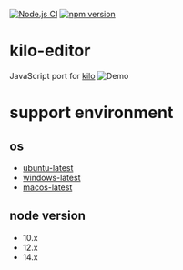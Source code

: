 [![Node.js CI](https://github.com/freddiefujiwara/kilojs/workflows/Node.js%20CI/badge.svg)](https://github.com/freddiefujiwara/kilojs/actions) [![npm version](https://badge.fury.io/js/kilo-editor.svg)](https://badge.fury.io/js/kilo-editor)
# kilo-editor
JavaScript port for [kilo](https://github.com/snaptoken/kilo-src)
![Demo](https://freddiefujiwara.com/BuildYourOwnTextEditorByJavaScript/ezgif.com-gif-maker.gif)

# support environment
## os
- [ubuntu-latest](https://github.com/actions/virtual-environments#available-environments)
- [windows-latest](https://github.com/actions/virtual-environments#available-environments)
- [macos-latest](https://github.com/actions/virtual-environments#available-environments)
## node version
- 10.x
- 12.x
- 14.x
